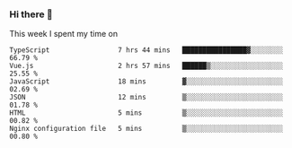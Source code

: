 ### Hi there 👋

<!--
**qiruohan/qiruohan** is a ✨ _special_ ✨ repository because its `README.md` (this file) appears on your GitHub profile.

Here are some ideas to get you started:

- 🔭 I’m currently working on ...
- 🌱 I’m currently learning ...
- 👯 I’m looking to collaborate on ...
- 🤔 I’m looking for help with ...
- 💬 Ask me about ...
- 📫 How to reach me: ...
- 😄 Pronouns: ...
- ⚡ Fun fact: ...
-->

This week I spent my time on 
<!--START_SECTION:waka-->

```text
TypeScript                 7 hrs 44 mins   ████████████████▓░░░░░░░░   66.79 %
Vue.js                     2 hrs 57 mins   ██████▒░░░░░░░░░░░░░░░░░░   25.55 %
JavaScript                 18 mins         ▓░░░░░░░░░░░░░░░░░░░░░░░░   02.69 %
JSON                       12 mins         ▒░░░░░░░░░░░░░░░░░░░░░░░░   01.78 %
HTML                       5 mins          ▒░░░░░░░░░░░░░░░░░░░░░░░░   00.82 %
Nginx configuration file   5 mins          ▒░░░░░░░░░░░░░░░░░░░░░░░░   00.80 %
```

<!--END_SECTION:waka-->
